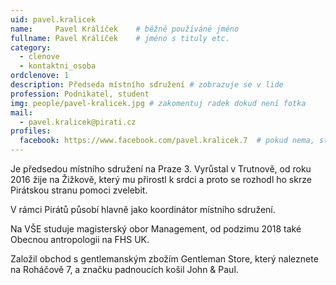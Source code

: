 ```yaml
---
uid: pavel.kralicek
name:     Pavel Králíček  	# běžně používáné jméno
fullname: Pavel Králíček  	# jméno s tituly etc.
category:
  - clenove
  - kontaktni_osoba
ordclenove: 1
description: Předseda místního sdružení # zobrazuje se v lide
profession: Podnikatel, student
img: people/pavel-kralicek.jpg # zakomentuj radek dokud není fotka
mail:
  - pavel.kralicek@pirati.cz
profiles:
  facebook: https://www.facebook.com/pavel.kralicek.7  # pokud nema, staci smazat tuto radku
---
```

Je předsedou místního sdružení na Praze 3. Vyrůstal v Trutnově, od roku 2016 žije na Žižkově, který mu přirostl k srdci a proto se rozhodl ho skrze Pirátskou stranu pomoci zvelebit.

V rámci Pirátů působí hlavně jako koordinátor místního sdružení.

Na VŠE studuje magisterský obor Management, od podzimu 2018 také Obecnou antropologii na FHS UK.

Založil obchod s gentlemanským zbožím Gentleman Store, který naleznete na Roháčově 7, a značku padnoucích košil John & Paul.
